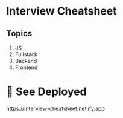 # Interview Cheatsheet

## Topics

1. JS
2. Fullstack
3. Backend
4. Frontend

# 🎁 See Deployed

https://interview-cheatsheet.netlify.app
